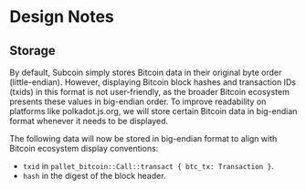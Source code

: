 # Design Notes

## Storage

By default, Subcoin simply stores Bitcoin data in their original byte order (little-endian). However, displaying Bitcoin block hashes and transaction IDs (txids) in this format is not user-friendly, as the broader Bitcoin ecosystem presents these values in big-endian order. To improve readability on platforms like polkadot.js.org, we will store certain Bitcoin data in big-endian format whenever it needs to be displayed.

The following data will now be stored in big-endian format to align with Bitcoin ecosystem display conventions:

- `txid` in `pallet_bitcoin::Call::transact { btc_tx: Transaction }`.
- `hash` in the digest of the block header.
